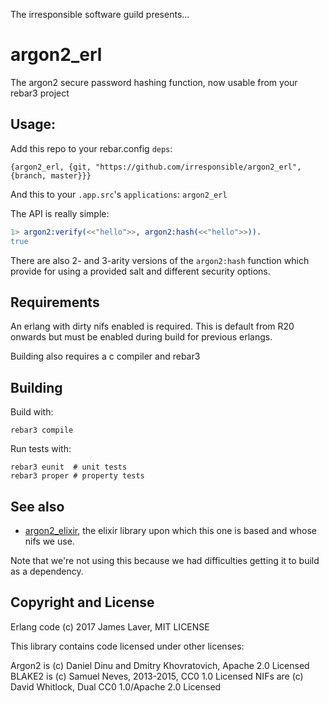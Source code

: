 The irresponsible software guild presents...

# argon2_erl

The argon2 secure password hashing function, now usable from your rebar3 project

## Usage:

Add this repo to your rebar.config `deps`:

```
{argon2_erl, {git, "https://github.com/irresponsible/argon2_erl", {branch, master}}}
```

And this to your `.app.src`'s `applications`: `argon2_erl`

The API is really simple:

```erlang
1> argon2:verify(<<"hello">>, argon2:hash(<<"hello">>)).
true
```

There are also 2- and 3-arity versions of the `argon2:hash` function which provide for using a provided salt and different security options.

## Requirements

An erlang with dirty nifs enabled is required. This is default from R20 onwards but must be enabled during build for previous erlangs.

Building also requires a c compiler and rebar3

## Building

Build with:

```shell
rebar3 compile
```

Run tests with:

```shell
rebar3 eunit  # unit tests
rebar3 proper # property tests
```

## See also

* [argon2_elixir](httpsi://github.com/riverrun/argon2_elixir), the elixir library upon which this one is based and whose nifs we use.

Note that we're not using this because we had difficulties getting it to build as a dependency.

## Copyright and License

Erlang code (c) 2017 James Laver, MIT LICENSE

This library contains code licensed under other licenses:

Argon2 is (c) Daniel Dinu and Dmitry Khovratovich, Apache 2.0 Licensed
BLAKE2 is (c) Samuel Neves, 2013-2015, CC0 1.0 Licensed
NIFs are (c) David Whitlock, Dual CC0 1.0/Apache 2.0 Licensed

